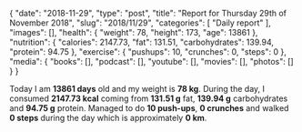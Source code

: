 {
    "date": "2018-11-29",
    "type": "post",
    "title": "Report for Thursday 29th of November 2018",
    "slug": "2018\/11\/29",
    "categories": [
        "Daily report"
    ],
    "images": [],
    "health": {
        "weight": 78,
        "height": 173,
        "age": 13861
    },
    "nutrition": {
        "calories": 2147.73,
        "fat": 131.51,
        "carbohydrates": 139.94,
        "protein": 94.75
    },
    "exercise": {
        "pushups": 10,
        "crunches": 0,
        "steps": 0
    },
    "media": {
        "books": [],
        "podcast": [],
        "youtube": [],
        "movies": [],
        "photos": []
    }
}

Today I am <strong>13861 days</strong> old and my weight is <strong>78 kg</strong>. During the day, I consumed <strong>2147.73 kcal</strong> coming from <strong>131.51 g</strong> fat, <strong>139.94 g</strong> carbohydrates and <strong>94.75 g</strong> protein. Managed to do <strong>10 push-ups</strong>, <strong>0 crunches</strong> and walked <strong>0 steps</strong> during the day which is approximately <strong>0 km</strong>.